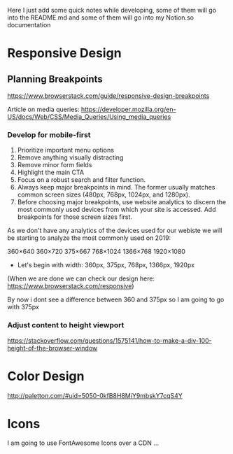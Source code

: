 Here I just add some quick notes while developing, some of them will go into the README.md and some of them will go into my Notion.so documentation

# Responsive Design

## Planning Breakpoints

https://www.browserstack.com/guide/responsive-design-breakpoints

Article on media queries: https://developer.mozilla.org/en-US/docs/Web/CSS/Media_Queries/Using_media_queries

### Develop for mobile-first

1. Prioritize important menu options
2. Remove anything visually distracting
3. Remove minor form fields
4. Highlight the main CTA
5. Focus on a robust search and filter function.
6. Always keep major breakpoints in mind. The former usually matches common screen sizes (480px, 768px, 1024px, and 1280px).
7. Before choosing major breakpoints, use website analytics to discern the most commonly used devices from which your site is accessed. Add breakpoints for those screen sizes first.

As we don't have any analytics of the devices used for our webiste we will be starting to analyze the most commonly used on 2019:

360×640
360×720
375×667
768×1024
1366×768
1920×1080

- Let's begin with width: 360px, 375px, 768px, 1366px, 1920px

(When we are done we can check our design here: https://www.browserstack.com/responsive)

By now i dont see a difference between 360 and 375px so I am going to go with 375px

### Adjust content to height viewport

https://stackoverflow.com/questions/1575141/how-to-make-a-div-100-height-of-the-browser-window

# Color Design

http://paletton.com/#uid=5050-0kfB8H8MiY9mbskY7cqS4Y

# Icons

I am going to use FontAwesome Icons over a CDN ...
